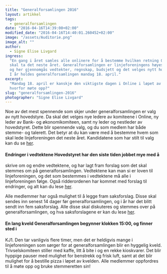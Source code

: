```yaml
---
title: "Generalforsamlingen 2016"
layout: artikkel
tags:
  - generalforsamlingen
date: "2016-04-16T14:39:00+02:00"
modified_date: "2016-04-16T14:40:01.260452+02:00"
image: "/assets/Auditorie.png"
image_alt: ""
author:
  - Signe Elise Livgard
ingress:
  "En gang i året samles alle onlinere for å bestemme hvilken retning Online
  skal ta det neste året. Generalforsamlingen er linjeforeningens høyeste organ,
  og her gjennomgås vedtekter, regnskap, budsjett og det velges nytt hovedstyre.
  I år holdes generalforsamlingen mandag 18. april."
excerpt:
  "Mandag 18. april er kanskje den viktigste dagen i Online i løpet av året. Men
  hvorfor møte opp?"
slug: "generalforsamlingen-2016"
photographer: "Signe Elise Livgard"
---
```


Noe av det mest spennende som skjer under generalforsamlingen er valg av nytt
hovedstyre. Da skal det velges nye ledere av komiteene i Online, ny leder av
Bank- og økonomikomiteen, samt ny leder og nestleder av hovedstyret. Dette blir
spennende valg, og du som medlem har både stemme- og talerett. Det betyr at du
kan være med å bestemme hvem som skal lede linjeforeningen det neste året.
Kandidatene som har stilt til valg kan du se
[her](https://online.ntnu.no/wiki/online/generalforsamlingen/2016/valg/).

#### Endringer i vedtektene Hovedstyret har den siste tiden jobbet mye med å

skrive om og endre vedtektene, og har lagt fram forslag som det skal stemmes om
på generalforsamlingen. Vedtektene kan man si er loven til linjeforeningen, og
det som bestemmes i vedtektene må alle i linjeforeningen følge. Også
ridderordenen har kommet med forslag til endringer, og alt kan du lese
[her](https://online.ntnu.no/wiki/online/generalforsamlingen/2016/vedtekstforslag/).

Alle medlemmer har også mulighet til å legge fram saksforslag. Disse skal sendes
inn senest 14 dager før generalforsamlingen, og i år har det blitt sendt inn fem
saksforslag. Alle disse skal diskuteres og stemmes over på generalforsamlingen,
og hva saksforslagene er kan du lese
[her](https://online.ntnu.no/wiki/online/generalforsamlingen/2016/saksforslag/).

#### En lang kveld Generalforsamlingen begynner klokken 15:00, og finner sted i

KJ1. Den tar vanligvis flere timer, men det er heldigvis mange i linjeforeningen
som sørger for at generalforsamlingen blir en hyggelig kveld. Trivselskomiteen
stiller med kaffe, litt å bite i og en rekke kioskvarer. Det blir hyppige pauser
med mulighet for benstrekk og frisk luft, samt at det blir mulighet for å
bestille pizza i løpet av kvelden. Alle medlemmer oppfordres til å møte opp og
bruke stemmeretten sin!
